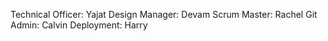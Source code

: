 Technical Officer: Yajat
Design Manager: Devam
Scrum Master: Rachel
Git Admin: Calvin
Deployment: Harry
